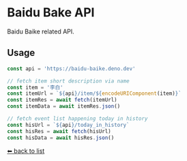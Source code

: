 # Baidu Bake API

Baidu Baike related API.

## Usage

```ts
const api = 'https://baidu-baike.deno.dev'

// fetch item short description via name
const item = '李白'
const itemUrl = `${api}/item/${encodeURIComponent(item)}`
const itemRes = await fetch(itemUrl)
const itemData = await itemRes.json()

// fetch event list happening today in history
const hisUrl = `${api}/today_in_history`
const hisRes = await fetch(hisUrl)
const hisData = await hisRes.json()
```

[⬅ back to list](https://viki.deno.dev/)
